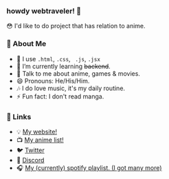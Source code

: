 ### howdy webtraveler! 👋
😳 I'd like to do project that has relation to anime.

### 🤵 About Me
- 🤔 I use ```.html```, ```.css```, ``` .js```, ```.jsx```
- 🌱 I’m currently learning ~~backend~~.
- 💬 Talk to me about anime, games & movies.
- 😄 Pronouns: He/His/Him.
- 🎶 I do love music, it's my daily routine.
- ⚡ Fun fact: I don't read manga.

### 🔌 Links
- 💡 <a href="https://sharosky.wtf">My website!</a>
- 📺 <a href="https://anilist.co/user/sharosky/animelist">My anime list!</a>
- 🐦 <a href="https://twitter.com/sharoskyy">Twitter</a>
- 💬 <a href="https://discord.com/users/413326085065801729">Discord</a>
- 🎧 <a href="https://open.spotify.com/playlist/42ITUAilzmDdVpxdzLOX1D?si=QyReGNiURfGUDDn-kUIijA">My (currently) spotify playlist. (I got many more)</a>
